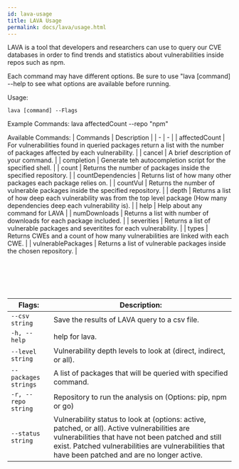 ```yaml
---
id: lava-usage
title: LAVA Usage
permalink: docs/lava/usage.html
---
```


LAVA is a tool that developers and researchers can use to query our CVE databases in order to find trends and 
statistics about vulnerabilities inside repos such as npm.

Each command may have different options. Be sure to use "lava [command] --help to see what options are available before running.

Usage:

    lava [command] --Flags

Example Commands: 
    lava affectedCount --repo "npm"

Available Commands:
 | Commands | Description |
 | - | - | 
 | affectedCount | For vulnerabilities found in queried packages return a list with the number of packages affected by each vulnerability. | 
| cancel | A brief description of your command. | 
| completion | Generate teh autocompletion script for the specified shell. |
| count  |     Returns the number of packages inside the specified repository. |
| countDependencies  | Returns list of how many other packages each package relies on. |
| countVul   |  Returns the number of vulnerable packages inside the specified repository. |
| depth   |   Returns a list of how deep each vulnerability was from the top level package (How many dependencies deep each vulnerability is). |
| help | Help about any command for LAVA  |
| numDownloads | Returns a list with number of downloads for each package included. |
| severities | Returns a list of vulnerable packages and severitites for each vulnerability. |
| types | Returns CWEs and a count of how many vulnerabilities are linked with each CWE. |
| vulnerablePackages | Returns a list of vulnerable packages inside the chosen repository. |

<br><br><br><br>


| Flags: | Description: |
| -    |    - |
| `--csv string`  |   Save the results of LAVA query to a csv file. |
| `-h, --help` |               help for lava.     |
| `--level string`     |    Vulnerability depth levels to look at (direct, indirect, or all). |
| `--packages strings`   |  A list of packages that will be queried with specified command. |
| `-r, --repo string`       |   Repository to run the analysis on (Options: pip, npm or go)|
| `--status string`   |     Vulnerability status to look at (options: active, patched, or all). Active vulnerabilities are vulnerabilities that have not been patched and still exist. Patched vulnerabilities are vulnerabilities that have been patched and are no longer active.  |

